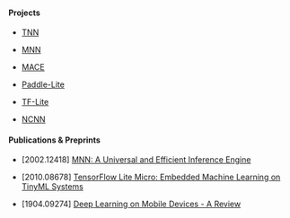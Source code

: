 #### Projects

- [TNN](https://github.com/Tencent/TNN)

- [MNN](https://github.com/alibaba/MNN)

- [MACE](https://github.com/XiaoMi/mace)

- [Paddle-Lite](https://github.com/PaddlePaddle/Paddle-Lite)

- [TF-Lite](https://github.com/tensorflow/tensorflow/tree/master/tensorflow/lite)

- [NCNN](https://github.com/Tencent/ncnn)

#### Publications & Preprints

- [2002.12418] [MNN: A Universal and Efficient Inference Engine](https://arxiv.org/abs/2002.12418)

- [2010.08678] [TensorFlow Lite Micro: Embedded Machine Learning on TinyML Systems](https://arxiv.org/abs/2010.08678)

- [1904.09274] [Deep Learning on Mobile Devices - A Review](https://arxiv.org/abs/1904.09274)
